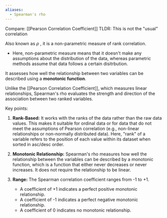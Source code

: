 ```yaml
---
aliases:
  - Spearman's rho
---
```



Compare: [[Pearson Correlation Coefficient]]
TLDR: This is not the "usual" correlation

Also known as $\rho$ , it is a non-parametric measure of rank correlation.
- Here, non-parametric measure means that it doesn't make any assumptions about the distribution of the data, whereas parametric methods assume that data follows a certain disitrbution.

It assesses how well the relationship between two variables can be described using a **monotonic function**.

Unlike the [[Pearson Correlation Coefficient]], which measures linear relationships, Spearman's rho evaluates the strength and direction of the association between two ranked variables.

Key points:
1. **Rank-Based:** It works with the ranks of the data rather than the raw data values. This makes it suitable for ordinal data or for data that do not meet the assumptions of Pearson correlation (e.g., non-linear relationships or non-normally distributed data). Here, "rank" of a variable refers to the position of each value within its dataset when sorted in asc/desc order.
    
2. **Monotonic Relationship:** Spearman's rho measures how well the relationship between the variables can be described by a monotonic function, which is a function that either never decreases or never increases. It does not require the relationship to be linear.
    
3. **Range:** The Spearman correlation coefficient ranges from -1 to +1.
    
    - A coefficient of +1 indicates a perfect positive monotonic relationship.
    - A coefficient of -1 indicates a perfect negative monotonic relationship.
    - A coefficient of 0 indicates no monotonic relationship.